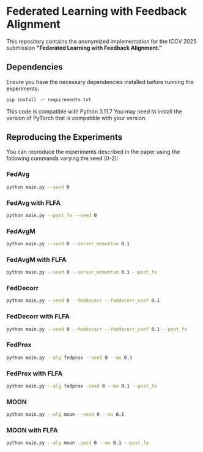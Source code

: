 # Federated Learning with Feedback Alignment

This repository contains the anonymized implementation for the ICCV 2025 submission **"Federated Learning with Feedback Alignment."**

## Dependencies
Ensure you have the necessary dependencies installed before running the experiments:
```bash
pip install -r requirements.txt
```
This code is compatible with Python 3.11.7
You may need to install the version of PyTorch that is compatible with your version.

## Reproducing the Experiments

You can reproduce the experiments described in the paper using the following commands varying the seed (0-2):

### FedAvg
```bash
python main.py --seed 0
```
### FedAvg with FLFA
```bash
python main.py --post_fa --seed 0
```

### FedAvgM
```bash
python main.py --seed 0 --server_momentum 0.1
```
### FedAvgM with FLFA
```bash
python main.py --seed 0 --server_momentum 0.1 --post_fa
```

### FedDecorr
```bash
python main.py --seed 0 --feddecorr --feddecorr_coef 0.1
```
### FedDecorr with FLFA
```bash
python main.py --seed 0 --feddecorr --feddecorr_coef 0.1 --post_fa
```

### FedProx
```bash
python main.py --alg fedprox --seed 0 --mu 0.1
```
### FedProx with FLFA
```bash
python main.py --alg fedprox -seed 0 --mu 0.1 --post_fa
```

### MOON
```bash
python main.py --alg moon --seed 0 --mu 0.1
```
### MOON with FLFA
```bash
python main.py --alg moon -seed 0 --mu 0.1 --post_fa
```
